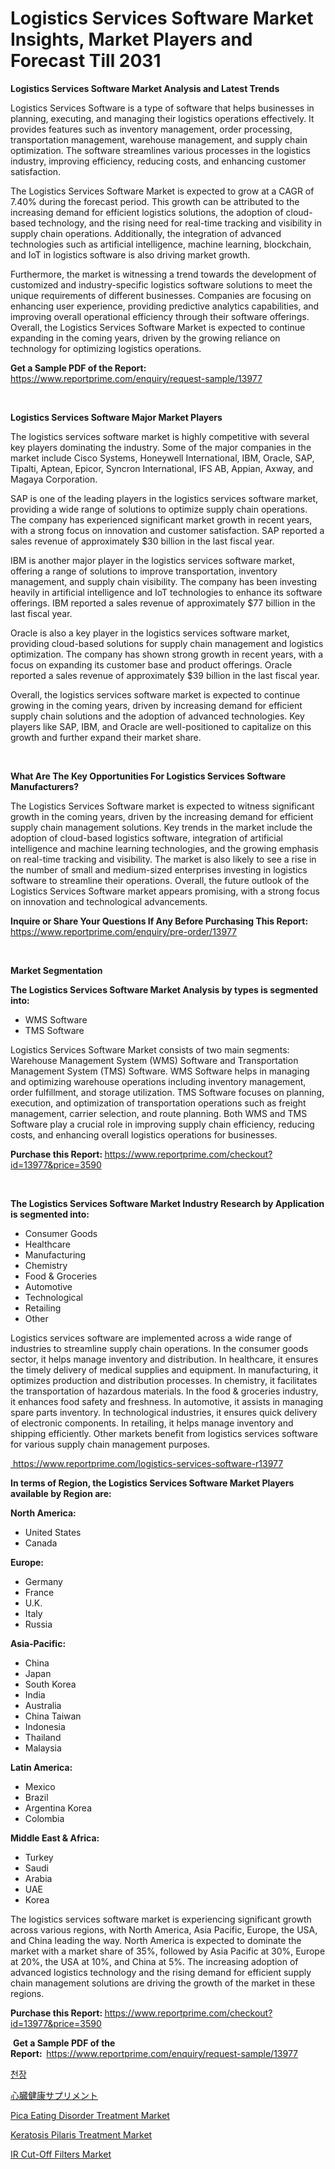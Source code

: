 <p><h1>Logistics Services Software Market Insights, Market Players and Forecast Till 2031</h1></p><p><strong>Logistics Services Software Market Analysis and Latest Trends</strong></p>
<p><p>Logistics Services Software is a type of software that helps businesses in planning, executing, and managing their logistics operations effectively. It provides features such as inventory management, order processing, transportation management, warehouse management, and supply chain optimization. The software streamlines various processes in the logistics industry, improving efficiency, reducing costs, and enhancing customer satisfaction.</p><p>The Logistics Services Software Market is expected to grow at a CAGR of 7.40% during the forecast period. This growth can be attributed to the increasing demand for efficient logistics solutions, the adoption of cloud-based technology, and the rising need for real-time tracking and visibility in supply chain operations. Additionally, the integration of advanced technologies such as artificial intelligence, machine learning, blockchain, and IoT in logistics software is also driving market growth.</p><p>Furthermore, the market is witnessing a trend towards the development of customized and industry-specific logistics software solutions to meet the unique requirements of different businesses. Companies are focusing on enhancing user experience, providing predictive analytics capabilities, and improving overall operational efficiency through their software offerings. Overall, the Logistics Services Software Market is expected to continue expanding in the coming years, driven by the growing reliance on technology for optimizing logistics operations.</p></p>
<p><strong>Get a Sample PDF of the Report:&nbsp;</strong> <a href="https://www.reportprime.com/enquiry/request-sample/13977">https://www.reportprime.com/enquiry/request-sample/13977</a></p>
<p>&nbsp;</p>
<p><strong>Logistics Services Software Major Market Players</strong></p>
<p><p>The logistics services software market is highly competitive with several key players dominating the industry. Some of the major companies in the market include Cisco Systems, Honeywell International, IBM, Oracle, SAP, Tipalti, Aptean, Epicor, Syncron International, IFS AB, Appian, Axway, and Magaya Corporation.</p><p>SAP is one of the leading players in the logistics services software market, providing a wide range of solutions to optimize supply chain operations. The company has experienced significant market growth in recent years, with a strong focus on innovation and customer satisfaction. SAP reported a sales revenue of approximately $30 billion in the last fiscal year.</p><p>IBM is another major player in the logistics services software market, offering a range of solutions to improve transportation, inventory management, and supply chain visibility. The company has been investing heavily in artificial intelligence and IoT technologies to enhance its software offerings. IBM reported a sales revenue of approximately $77 billion in the last fiscal year.</p><p>Oracle is also a key player in the logistics services software market, providing cloud-based solutions for supply chain management and logistics optimization. The company has shown strong growth in recent years, with a focus on expanding its customer base and product offerings. Oracle reported a sales revenue of approximately $39 billion in the last fiscal year.</p><p>Overall, the logistics services software market is expected to continue growing in the coming years, driven by increasing demand for efficient supply chain solutions and the adoption of advanced technologies. Key players like SAP, IBM, and Oracle are well-positioned to capitalize on this growth and further expand their market share.</p></p>
<p>&nbsp;</p>
<p><strong>What Are The Key Opportunities For Logistics Services Software Manufacturers?</strong></p>
<p><p>The Logistics Services Software market is expected to witness significant growth in the coming years, driven by the increasing demand for efficient supply chain management solutions. Key trends in the market include the adoption of cloud-based logistics software, integration of artificial intelligence and machine learning technologies, and the growing emphasis on real-time tracking and visibility. The market is also likely to see a rise in the number of small and medium-sized enterprises investing in logistics software to streamline their operations. Overall, the future outlook of the Logistics Services Software market appears promising, with a strong focus on innovation and technological advancements.</p></p>
<p><strong>Inquire or Share Your Questions If Any Before Purchasing This Report:</strong> <a href="https://www.reportprime.com/enquiry/pre-order/13977">https://www.reportprime.com/enquiry/pre-order/13977</a></p>
<p>&nbsp;</p>
<p><strong>Market Segmentation</strong></p>
<p><strong>The Logistics Services Software Market Analysis by types is segmented into:</strong></p>
<p><ul><li>WMS Software</li><li>TMS Software</li></ul></p>
<p><p>Logistics Services Software Market consists of two main segments: Warehouse Management System (WMS) Software and Transportation Management System (TMS) Software. WMS Software helps in managing and optimizing warehouse operations including inventory management, order fulfillment, and storage utilization. TMS Software focuses on planning, execution, and optimization of transportation operations such as freight management, carrier selection, and route planning. Both WMS and TMS Software play a crucial role in improving supply chain efficiency, reducing costs, and enhancing overall logistics operations for businesses.</p></p>
<p><strong>Purchase this Report:&nbsp;</strong><a href="https://www.reportprime.com/checkout?id=13977&price=3590">https://www.reportprime.com/checkout?id=13977&price=3590</a></p>
<p>&nbsp;</p>
<p><strong>The Logistics Services Software Market Industry Research by Application is segmented into:</strong></p>
<p><ul><li>Consumer Goods</li><li>Healthcare</li><li>Manufacturing</li><li>Chemistry</li><li>Food & Groceries</li><li>Automotive</li><li>Technological</li><li>Retailing</li><li>Other</li></ul></p>
<p><p>Logistics services software are implemented across a wide range of industries to streamline supply chain operations. In the consumer goods sector, it helps manage inventory and distribution. In healthcare, it ensures the timely delivery of medical supplies and equipment. In manufacturing, it optimizes production and distribution processes. In chemistry, it facilitates the transportation of hazardous materials. In the food & groceries industry, it enhances food safety and freshness. In automotive, it assists in managing spare parts inventory. In technological industries, it ensures quick delivery of electronic components. In retailing, it helps manage inventory and shipping efficiently. Other markets benefit from logistics services software for various supply chain management purposes.</p></p>
<p><a href="https://www.reportprime.com/logistics-services-software-r13977">&nbsp;https://www.reportprime.com/logistics-services-software-r13977</a></p>
<p><strong>In terms of Region, the Logistics Services Software Market Players available by Region are:</strong></p>
<p>
    <p> <strong> North America: </strong>
        <ul>
            <li>United States</li>
            <li>Canada</li>
        </ul>
        </p> 
    <p> <strong> Europe: </strong>
        <ul>
            <li>Germany</li>
            <li>France</li>
            <li>U.K.</li>
            <li>Italy</li>
            <li>Russia</li>
        </ul>
        </p> 
    <p> <strong> Asia-Pacific: </strong>
        <ul>
            <li>China</li>
            <li>Japan</li>
            <li>South Korea</li>
            <li>India</li>
            <li>Australia</li>
            <li>China Taiwan</li>
            <li>Indonesia</li>
            <li>Thailand</li>
            <li>Malaysia</li>
        </ul>
        </p> 
    <p> <strong> Latin America: </strong>
        <ul>
            <li>Mexico</li>
            <li>Brazil</li>
            <li>Argentina Korea</li>
            <li>Colombia</li>
        </ul>
        </p> 
    <p> <strong> Middle East & Africa: </strong>
        <ul>
            <li>Turkey</li>
            <li>Saudi</li>
            <li>Arabia</li>
            <li>UAE</li>
            <li>Korea</li>
        </ul>
    </p>
    </p>
<p><p>The logistics services software market is experiencing significant growth across various regions, with North America, Asia Pacific, Europe, the USA, and China leading the way. North America is expected to dominate the market with a market share of 35%, followed by Asia Pacific at 30%, Europe at 20%, the USA at 10%, and China at 5%. The increasing adoption of advanced logistics technology and the rising demand for efficient supply chain management solutions are driving the growth of the market in these regions.</p></p>
<p><strong>Purchase this Report: </strong><a href="https://www.reportprime.com/checkout?id=13977&price=3590">https://www.reportprime.com/checkout?id=13977&price=3590</a></p>
<p>&nbsp;<strong>Get a Sample PDF of the Report:&nbsp;&nbsp;</strong><a href="https://www.reportprime.com/enquiry/request-sample/13977">https://www.reportprime.com/enquiry/request-sample/13977</a></p>
<p><strong></strong></p>
<p><p><a href="https://medium.com/@monserratemohr/%EA%B8%80%EB%A1%9C%EB%B2%8C-%EC%B2%9C%EC%9E%A5-%EC%8B%9C%EC%9E%A5-%EB%8F%99%ED%96%A5%EC%97%90-%EB%8C%80%ED%95%9C-%EC%A0%84%EB%9E%B5%EC%A0%81-%ED%86%B5%EC%B0%B0-2024%EB%85%84-2031%EB%85%84-196-%ED%8E%98%EC%9D%B4%EC%A7%80%EC%97%90%EC%84%9C-%EB%8B%A4%EB%A3%A8%EC%96%B4%EC%A7%91%EB%8B%88%EB%8B%A4-76ff598acdc6">천장</a></p><p><a href="https://medium.com/@amandasantosxavier51/%E5%BF%83%E8%87%93%E5%81%A5%E5%BA%B7%E8%A3%9C%E5%8A%A9%E9%A3%9F%E5%93%81%E5%B8%82%E5%A0%B4-2024%E5%B9%B4%E3%81%8B%E3%82%892031%E5%B9%B4%E3%81%AE%E4%B8%96%E7%95%8C%E5%B8%82%E5%A0%B4%E5%8B%95%E5%90%91%E3%81%A8%E8%B2%A9%E5%A3%B2%E3%83%88%E3%83%AC%E3%83%B3%E3%83%89-0c4491a1ce13">心臓健康サプリメント</a></p><p><a href="https://github.com/vimar16th/Market-Research-Report-List-5/blob/main/pica-eating-disorder-treatment-market.md">Pica Eating Disorder Treatment Market</a></p><p><a href="https://github.com/luckyshygirl/Market-Research-Report-List-5/blob/main/keratosis-pilaris-treatment-market.md">Keratosis Pilaris Treatment Market</a></p><p><a href="https://medium.com/@shawnsmithv6981/ir-cut-off-filters-market-size-by-type-white-glass-blue-glass-resin-others-by-product-mobile-a8cb61590d4b">IR Cut-Off Filters Market</a></p></p>